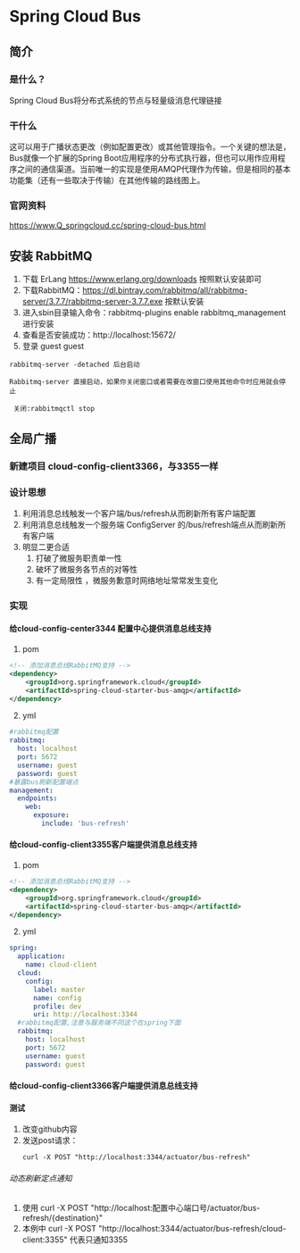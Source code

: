 # Spring Cloud Bus
## 简介
### 是什么？
Spring Cloud Bus将分布式系统的节点与轻量级消息代理链接
### 干什么
这可以用于广播状态更改（例如配置更改）或其他管理指令。一个关键的想法是，Bus就像一个扩展的Spring Boot应用程序的分布式执行器，但也可以用作应用程序之间的通信渠道。当前唯一的实现是使用AMQP代理作为传输，但是相同的基本功能集（还有一些取决于传输）在其他传输的路线图上。
### 官网资料
https://www.Q_springcloud.cc/spring-cloud-bus.html

## 安装 RabbitMQ
1. 下载 ErLang
https://www.erlang.org/downloads
按照默认安装即可
2. 下载RabbitMQ：https://dl.bintray.com/rabbitmq/all/rabbitmq-server/3.7.7/rabbitmq-server-3.7.7.exe
按默认安装
3. 进入sbin目录输入命令：rabbitmq-plugins enable rabbitmq_management 进行安装
4. 查看是否安装成功：http://localhost:15672/
5. 登录 guest guest
```
rabbitmq-server -detached 后台启动

Rabbitmq-server 直接启动，如果你关闭窗口或者需要在改窗口使用其他命令时应用就会停止

 关闭:rabbitmqctl stop
```
## 全局广播
### 新建项目 cloud-config-client3366，与3355一样
### 设计思想
1. 利用消息总线触发一个客户端/bus/refresh从而刷新所有客户端配置
2. 利用消息总线触发一个服务端 ConfigServer 的/bus/refresh端点从而刷新所有客户端
3. 明显二更合适
    1. 打破了微服务职责单一性
    2. 破坏了微服务各节点的对等性
    3. 有一定局限性 ，微服务歉意时网络地址常常发生变化
### 实现
#### 给cloud-config-center3344 配置中心提供消息总线支持
1. pom
```xml
<!-- 添加消息总线RabbitMQ支持 -->
<dependency>
    <groupId>org.springframework.cloud</groupId>
    <artifactId>spring-cloud-starter-bus-amqp</artifactId>
</dependency>

```
2. yml
```yml
#rabbitmq配置
rabbitmq:
  host: localhost
  port: 5672
  username: guest
  password: guest
#暴露bus刷新配置端点
management:
  endpoints:
    web:
      exposure:
        include: 'bus-refresh'
```
#### 给cloud-config-client3355客户端提供消息总线支持
1. pom
```xml
<!-- 添加消息总线RabbitMQ支持 -->
<dependency>
    <groupId>org.springframework.cloud</groupId>
    <artifactId>spring-cloud-starter-bus-amqp</artifactId>
</dependency>

```
2. yml
```yml 
spring:
  application:
    name: cloud-client
  cloud:
    config:
      label: master
      name: config
      profile: dev
      uri: http://localhost:3344
  #rabbitmq配置,注意与服务端不同这个在spring下面
  rabbitmq:
    host: localhost
    port: 5672
    username: guest
    password: guest
```
#### 给cloud-config-client3366客户端提供消息总线支持
#### 测试
1. 改变github内容
2. 发送post请求：
    ```
    curl -X POST "http://localhost:3344/actuator/bus-refresh"
    ```
###### 动态刷新定点通知
1. 使用
    curl -X POST "http://localhost:配置中心端口号/actuator/bus-refresh/{destination}"
2. 本例中
    curl -X POST "http://localhost:3344/actuator/bus-refresh/cloud-client:3355"
    代表只通知3355